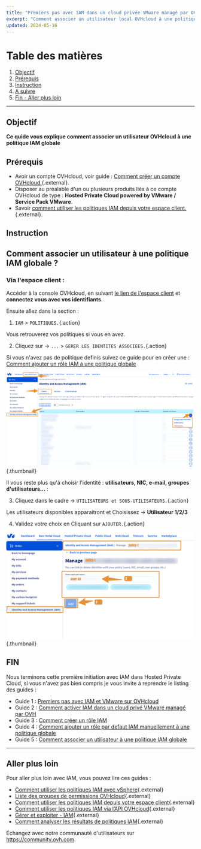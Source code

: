```yaml
---
title: "Premiers pas avec IAM dans un cloud privée VMware managé par OVHcloud"
excerpt: "Comment associer un utilisateur local OVHcloud à une politique globale IAM"
updated: 2024-05-16
---
```


# Table des matières
1. [Objectif](#Objectif)
2. [Prérequis](#Prérequis)
3. [Instruction](#Instruction)
4. [A suivre](#Asuivre)
5. [Fin - Aller plus loin](#Allerplusloin)

---
## Objectif

**Ce quide vous explique comment associer un utilisateur OVHcloud à une politique IAM globale**

## Prérequis

- Avoir un compte OVHcloud, voir guide : [Comment créer un compte OVHcloud.](https://help.ovhcloud.com/csm/fr-account-create-ovhcloud-account?id=kb_article_view&sysparm_article=KB0043023){.external}.
- Disposer au préalable d'un ou plusieurs produits liés à ce compte OVHcloud de type : **Hosted Private Cloud powered by VMware / Service Pack VMware**.
- Savoir [comment utiliser les politiques IAM depuis votre espace client.](https://help.ovhcloud.com/csm/fr-customer-iam-policies-ui?id=kb_article_view&sysparm_article=KB0058730){.external}.

## Instruction

## Comment associer un utilisateur à une politique IAM globale ?

### Via l'espace client :

Accéder à la console OVHcloud, en suivant [le lien de l'espace client](https://www.ovh.com/manager) et **connectez vous avec vos identifiants**.

Ensuite allez dans la section  : 

1. `IAM` > `POLITIQUES.`{.action}

Vous retrouverez vos politiques si vous en avez.

2. Cliquez sur -> `...` > `GERER LES IDENTITES ASSOCIEES.`{.action}

Si vous n'avez pas de politique definis suivez ce guide pour en créer une : [Comment ajouter un rôle IAM à une politique globale](pages/hosted_private_cloud/hosted_private_cloud_powered_by_vmware/vmware_iam_role_policy)

![IAM user policy](images/iam_user_policy_2.png){.thumbnail}

Il vous reste plus qu'à choisir l'identité : **utilisateurs, NIC, e-mail, groupes d'utilisateurs...** :

3. Cliquez dans le cadre -> `UTILISATEURS et SOUS-UTILISATEURS.`{.action} 

Les utilisateurs disponibles apparaitront et Choisissez -> **Utilisateur 1/2/3**

4. Validez votre choix en Cliquant sur `AJOUTER.`{.action}

![IAM user policy](images/iam_user_policy_3.png){.thumbnail}

## FIN

Nous terminons cette première initiation avec IAM dans Hosted Private Cloud, si vous n'avez pas bien compris je vous invite à reprendre le listing des guides : 
- Guide 1 : [Premiers pas avec IAM et VMware sur OVHcloud](/pages/hosted_private_cloud/hosted_private_cloud_powered_by_vmware/vmware_iam_getting_started)
- Guide 2 : [Comment activer IAM dans un cloud privé VMware managé par OVH](/pages/hosted_private_cloud/hosted_private_cloud_powered_by_vmware/vmware_iam_activation)
- Guide 3 : [Comment créer un rôle IAM](/pages/hosted_private_cloud/hosted_private_cloud_powered_by_vmware/vmware_iam_role)
- Guide 4 : [Comment ajouter un rôle par defaut IAM manuellement à une politique globale](/pages/hosted_private_cloud/hosted_private_cloud_powered_by_vmware/vmware_iam_role_policy)
- Guide 5 : [Comment associer un utilisateur à une politique IAM globale](/pages/hosted_private_cloud/hosted_private_cloud_powered_by_vmware/vmware_iam_user_policy)

---
## Aller plus loin

Pour aller plus loin avec IAM, vous pouvez lire ces guides :

- [Comment utiliser les politiques IAM avec vSphere](https://help.ovhcloud.com/csm/fr-vmware-use-iam-vsphere?id=kb_article_view&sysparm_article=KB0059059){.external}
- [Liste des groupes de permissions OVHcloud](https://help.ovhcloud.com/csm/fr-customer-iam-permissionsgroup?id=kb_article_view&sysparm_article=KB0060254){.external}
- [Comment utiliser les politiques IAM depuis votre espace client](https://help.ovhcloud.com/csm/fr-customer-iam-policies-ui?id=kb_article_view&sysparm_article=KB0058730){.external}
- [Comment utiliser les politiques IAM via l’API OVHcloud](https://help.ovhcloud.com/csm/fr-customer-iam-policies-api?id=kb_article_view&sysparm_article=KB0056808){.external}
- [Gérer et exploiter - IAM](https://help.ovhcloud.com/csm/fr-documentation-manage-operate-iam?id=kb_browse_cat&kb_id=3d4a8129a884a950f07829d7d5c75243&kb_category=f9734072c014f990f0785f572a5744ed&spa=1){.external}
- [Comment analyser les résultats de politiques IAM](https://help.ovhcloud.com/csm/fr-iam-troubleshooting?id=kb_article_view&sysparm_article=KB0060455){.external}

Échangez avec notre communauté d'utilisateurs sur <https://community.ovh.com>.


